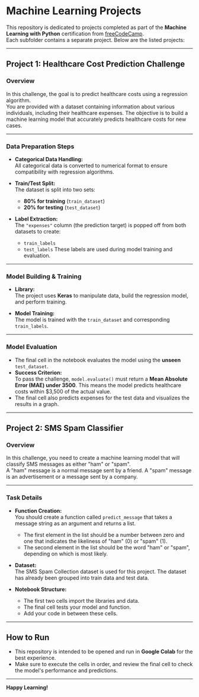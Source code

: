 # Machine Learning Projects 

This repository is dedicated to projects completed as part of the **Machine Learning with Python** certification from [freeCodeCamp](https://www.freecodecamp.org/).  
Each subfolder contains a separate project. Below are the listed projects:

---

## Project 1: Healthcare Cost Prediction Challenge

### Overview

In this challenge, the goal is to predict healthcare costs using a regression algorithm.  
You are provided with a dataset containing information about various individuals, including their healthcare expenses. The objective is to build a machine learning model that accurately predicts healthcare costs for new cases.

---

### Data Preparation Steps

- **Categorical Data Handling:**  
  All categorical data is converted to numerical format to ensure compatibility with regression algorithms.

- **Train/Test Split:**  
  The dataset is split into two sets:
  - **80% for training** (`train_dataset`)
  - **20% for testing** (`test_dataset`)

- **Label Extraction:**  
  The `"expenses"` column (the prediction target) is popped off from both datasets to create:
  - `train_labels`
  - `test_labels`
  These labels are used during model training and evaluation.

---

### Model Building & Training

- **Library:**  
  The project uses **Keras** to manipulate data, build the regression model, and perform training.

- **Model Training:**  
  The model is trained with the `train_dataset` and corresponding `train_labels`.

---

### Model Evaluation

- The final cell in the notebook evaluates the model using the **unseen** `test_dataset`.
- **Success Criterion:**  
  To pass the challenge, `model.evaluate()` must return a **Mean Absolute Error (MAE) under 3500**. This means the model predicts healthcare costs within $3,500 of the actual value.
- The final cell also predicts expenses for the test data and visualizes the results in a graph.

---

## Project 2: SMS Spam Classifier

### Overview

In this challenge, you need to create a machine learning model that will classify SMS messages as either "ham" or "spam".  
A "ham" message is a normal message sent by a friend. A "spam" message is an advertisement or a message sent by a company.

---

### Task Details

- **Function Creation:**  
  You should create a function called `predict_message` that takes a message string as an argument and returns a list. 
  - The first element in the list should be a number between zero and one that indicates the likeliness of "ham" (0) or "spam" (1).
  - The second element in the list should be the word "ham" or "spam", depending on which is most likely.

- **Dataset:**  
  The SMS Spam Collection dataset is used for this project. The dataset has already been grouped into train data and test data.

- **Notebook Structure:**  
  - The first two cells import the libraries and data.
  - The final cell tests your model and function.
  - Add your code in between these cells.

---

## How to Run

- This repository is intended to be opened and run in **Google Colab** for the best experience.
- Make sure to execute the cells in order, and review the final cell to check the model's performance and predictions.

---


**Happy Learning!**
